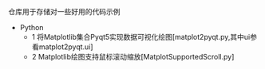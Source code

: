 仓库用于存储对一些好用的代码示例
- Python
    - 1 将Matplotlib集合Pyqt5实现数据可视化绘图[matplot2pyqt.py,其中ui参看matplot2pyqt.ui]
    - 2 Matplotlib绘图支持鼠标滚动缩放[MatplotSupportedScroll.py]